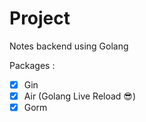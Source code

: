 # Project

Notes backend using Golang

Packages :
- [x] Gin
- [x] Air (Golang Live Reload 😎)
- [x] Gorm
